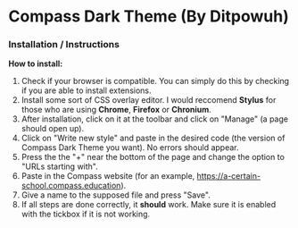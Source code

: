 # Compass Dark Theme (By Ditpowuh)

### Installation / Instructions

**How to install:**
1. Check if your browser is compatible. You can simply do this by checking if you are able to install extensions.
2. Install some sort of CSS overlay editor. I would reccomend **Stylus** for those who are using **Chrome**, **Firefox** or **Chronium**.
3. After installation, click on it at the toolbar and click on "Manage" (a page should open up).
4. Click on "Write new style" and paste in the desired code (the version of Compass Dark Theme you want). No errors should appear.
5. Press the the "+" near the bottom of the page and change the option to "URLs starting with".
6. Paste in the Compass website (for an example, https://a-certain-school.compass.education).
7. Give a name to the supposed file and press "Save".
8. If all steps are done correctly, it **should** work. Make sure it is enabled with the tickbox if it is not working.

